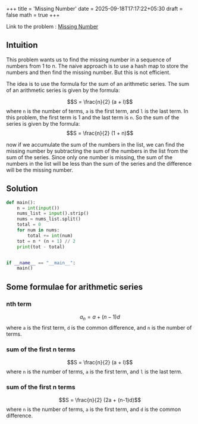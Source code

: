 +++
title = 'Missing Number'
date = 2025-09-18T17:17:22+05:30
draft = false
math = true
+++

Link to the problem : [Missing Number](https://cses.fi/problemset/task/1083)

## Intuition
This problem wants us to find the missing number in a sequence of numbers from 1 to n.
The naive approach is to use a hash map to store the numbers and then find the missing number.
But this is not efficient.

The idea is to use the formula for the sum of an arithmetic series.
The sum of an arithmetic series is given by the formula:

$$S = \frac{n}{2} (a + l)$$
where `n` is the number of terms, `a` is the first term, and `l` is the last term.
In this problem, the first term is 1 and the last term is `n`.
So the sum of the series is given by the formula:
$$S = \frac{n}{2} (1 + n)$$

now if we accumulate the sum of the numbers in the list, we can find the missing number by subtracting the sum of the numbers in the list from the sum of the series.
Since only one number is missing, the sum of the numbers in the list will be less than the sum of the series and the difference will be the missing number.

## Solution
```python
def main():
    n = int(input())
    nums_list = input().strip()
    nums = nums_list.split()
    total = 0
    for num in nums:
        total += int(num)
    tot = n * (n + 1) // 2
    print(tot - total)


if __name__ == "__main__":
    main()
```

## Some formulae for arithmetic series
###  nth term
$$a_n = a + (n-1)d$$
where `a` is the first term, `d` is the common difference, and `n` is the number of terms.
### sum of the first n terms
$$S = \frac{n}{2} (a + l)$$
where `n` is the number of terms, `a` is the first term, and `l` is the last term.
### sum of the first n terms
$$S = \frac{n}{2} (2a + (n-1)d)$$
where `n` is the number of terms, `a` is the first term, and `d` is the common difference.

